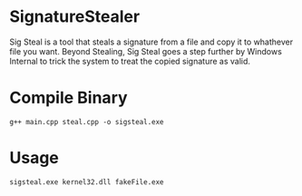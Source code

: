 # SignatureStealer

Sig Steal is a tool that steals a signature from a file and copy it to whathever file you want.
Beyond Stealing, Sig Steal goes a step further by Windows Internal to trick the system to treat the copied signature as valid.


# Compile Binary
```
g++ main.cpp steal.cpp -o sigsteal.exe
```

# Usage
```
sigsteal.exe kernel32.dll fakeFile.exe
```
